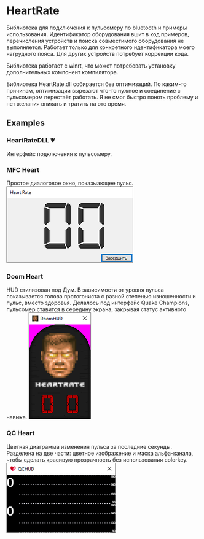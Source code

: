 # HeartRate
 Библиотека для подключения к пульсомеру по bluetooth и примеры использования. Идентификатор оборудования вшит в код примеров, перечисления устройств и поиска совместимого оборудования не выполняется. Работает только для конкретного идентификатора моего нагрудного пояса. Для других устройств потребует коррекции кода.

Библиотека работает с winrt, что может потребовать установку дополнительных компонент компилятора.

Библиотека HeartRate.dll собирается без оптимизаций. По каким-то причинам, оптимизации вырезают что-то нужное и соединение с пульсомером перестаёт работать. Я не смог быстро понять проблему и нет желания вникать и тратить на это время.

## Examples

### HeartRateDLL :heartpulse: 
Интерфейс подключения к пульсомеру.

### MFC Heart
Простое диалоговое окно, показыающее пульс.
<img src='media/02.png'>

### Doom Heart
HUD стилизован под Дум. В зависимости от уровня пульса показывается голова протогониста с разной степенью изношенности и пульс, вместо здоровья. Делалось под интерфейс Quake Champions, пульсомер ставится в середину экрана, закрывая статус активного навыка.
<img src='media/01.png'>

### QC Heart
Цветная диаграмма изменения пульса за последние секунды. Разделена на две части: цветное изображение и маска альфа-канала, чтобы сделать красивую прозрачность без использования colorkey. 
<img src='media/03.png'>
